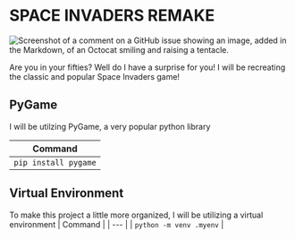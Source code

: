 # SPACE INVADERS REMAKE
![Screenshot of a comment on a GitHub issue showing an image, added in the Markdown, of an Octocat smiling and raising a tentacle.](https://images.crazygames.com/games/space-invaders/cover-1591955301711.png?auto=format%2Ccompress&q=45&cs=strip&ch=DPR&w=1200&h=630&fit=crop)


Are you in your fifties? Well do I have a surprise for you! I will be recreating the classic and popular Space Invaders game!

## PyGame
I will be utilzing PyGame, a very popular python library

| Command | 
| --- |
| `pip install pygame` |

## Virtual Environment
To make this project a little more organized, I will be utilizing a virtual environment
| Command | 
| --- |
| `python -m venv .myenv` |
